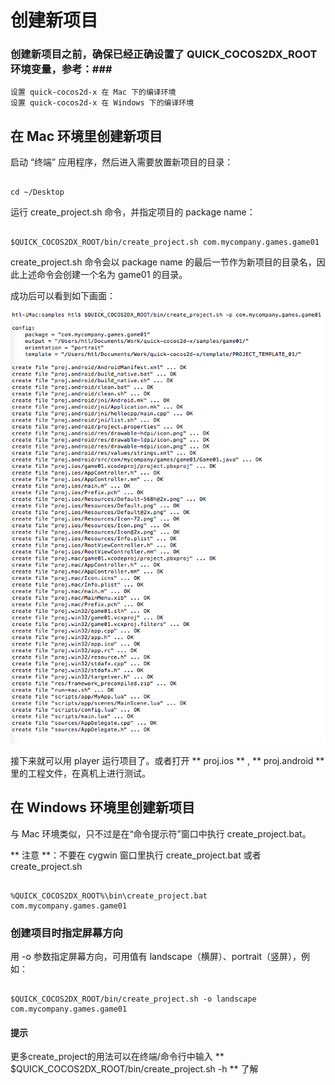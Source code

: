 # 创建新项目 #

### 创建新项目之前，确保已经正确设置了 QUICK_COCOS2DX_ROOT 环境变量，参考：###

	设置 quick-cocos2d-x 在 Mac 下的编译环境
	设置 quick-cocos2d-x 在 Windows 下的编译环境


## 在 Mac 环境里创建新项目 ##

启动 “终端” 应用程序，然后进入需要放置新项目的目录：

~~~

cd ~/Desktop

~~~

运行 create_project.sh 命令，并指定项目的 package name：

~~~

$QUICK_COCOS2DX_ROOT/bin/create_project.sh com.mycompany.games.game01

~~~

create_project.sh 命令会以 package name 的最后一节作为新项目的目录名，因此上述命令会创建一个名为 game01 的目录。

成功后可以看到如下画面： 

![](res/create_new_project_01.png)

接下来就可以用 player 运行项目了。或者打开 ** proj.ios ** , ** proj.android ** 里的工程文件，在真机上进行测试。


## 在 Windows 环境里创建新项目 ##

与 Mac 环境类似，只不过是在“命令提示符”窗口中执行 create_project.bat。

** 注意 **：不要在 cygwin 窗口里执行 create_project.bat 或者 create_project.sh

~~~

%QUICK_COCOS2DX_ROOT%\bin\create_project.bat com.mycompany.games.game01

~~~


### 创建项目时指定屏幕方向 ###

用 -o 参数指定屏幕方向，可用值有 landscape（横屏）、portrait（竖屏），例如：

~~~

$QUICK_COCOS2DX_ROOT/bin/create_project.sh -o landscape com.mycompany.games.game01

~~~

#### 提示 ####
更多create_project的用法可以在终端/命令行中输入 ** $QUICK_COCOS2DX_ROOT/bin/create_project.sh -h ** 了解

